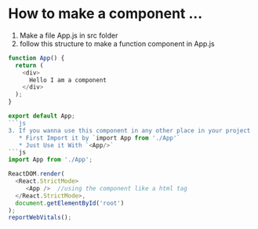 # How to make a component ... 
1. Make a file App.js in src folder
2. follow this structure to make a function component in App.js
```js
function App() {
  return (
    <div>
      Hello I am a component
    </div>
  );
}

export default App;
```js
3. If you wanna use this component in any other place in your project
   * First Import it by `import App from './App'`
   * Just Use it With `<App/>`
```js
import App from './App';

ReactDOM.render(
  <React.StrictMode>
     <App />  //using the component like a html tag 
  </React.StrictMode>,
  document.getElementById('root')
);
reportWebVitals();
```
